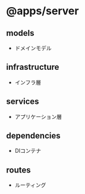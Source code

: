# @apps/server

## models

- ドメインモデル

## infrastructure

- インフラ層

## services

- アプリケーション層

## dependencies

- DIコンテナ

## routes

- ルーティング


